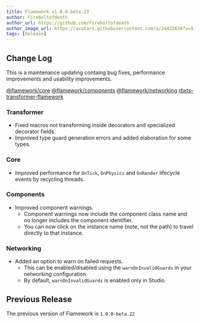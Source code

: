 ```yaml
---
title: Flamework v1.0.0-beta.23
author: Fireboltofdeath
author_url: https://github.com/Fireboltofdeath
author_image_url: https://avatars.githubusercontent.com/u/24422634?v=4
tags: [Release]
---
```


## Change Log

This is a maintenance updating containg bug fixes, performance improvements and usability improvements.

[@flamework/core](https://github.com/rbxts-flamework/core/commits/master)
[@flamework/components](https://github.com/rbxts-flamework/components/commits/master)
[@flamework/networking](https://github.com/rbxts-flamework/networking/commits/master)
[rbxts-transformer-flamework](https://github.com/rbxts-flamework/transformer/commits/master)

### Transformer
- Fixed macros not transforming inside decorators and specialized decorator fields.
- Improved type guard generation errors and added elaboration for some types.

### Core
- Improved performance for `OnTick`, `OnPhysics` and `OnRender` lifecycle events by recycling threads.

### Components
- Improved component warnings.
	- Component warnings now include the component class name and no longer includes the component identifier.
	- You can now click on the instance name (note, not the path) to travel directly to that instance.

### Networking
- Added an option to warn on failed requests.
	- This can be enabled/disabled using the `warnOnInvalidGuards` in your networking configuration.
	- By default, `warnOnInvalidGuards` is enabled only in Studio.

## Previous Release
The previous version of Flamework is `1.0.0-beta.22`

